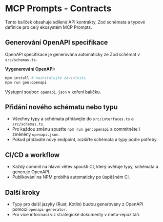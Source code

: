 # MCP Prompts - Contracts

Tento balíček obsahuje sdílené API kontrakty, Zod schémata a typové definice pro celý ekosystém MCP Prompts.

## Generování OpenAPI specifikace

OpenAPI specifikace je generována automaticky ze Zod schémat v `src/schemas.ts`.

**Vygenerování OpenAPI:**

```bash
npm install # nainstalujte závislosti
npm run gen:openapi
```

Výstupní soubor: `openapi.json` v kořeni balíčku.

## Přidání nového schématu nebo typu
- Všechny typy a schémata přidávejte do `src/interfaces.ts` a `src/schemas.ts`.
- Pro každou změnu spusťte `npm run gen:openapi` a commitněte i změněný `openapi.json`.
- Pokud přidáváte nový endpoint, rozšiřte schémata a typy podle potřeby.

## CI/CD a workflow
- Každý commit na hlavní větev spouští CI, který ověřuje typy, schémata a generuje OpenAPI.
- Publikování na NPM probíhá automaticky po úspěšném CI.

## Další kroky
- Typy pro další jazyky (Rust, Kotlin) budou generovány z OpenAPI pomocí `openapi-generator`.
- Pro více informací viz strategické dokumenty v meta-repozitáři.
